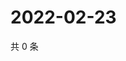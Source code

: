 # 2022-02-23

共 0 条

<!-- BEGIN WEIBO -->
<!-- 最后更新时间 Wed Feb 23 2022 10:31:03 GMT+0800 (China Standard Time) -->

<!-- END WEIBO -->
